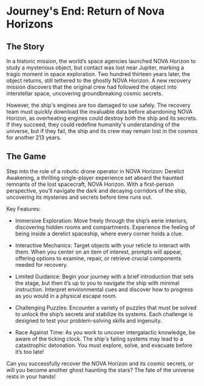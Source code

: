 # Journey's End: Return of Nova Horizons
## The Story
In a historic mission, the world’s space agencies launched NOVA Horizon to study a mysterious object, but contact was lost near Jupiter, marking a tragic moment in space exploration. Two hundred thirteen years later, the object returns, still tethered to the ghostly NOVA Horizon. A new recovery mission discovers that the original crew had followed the object into interstellar space, uncovering groundbreaking cosmic secrets.

However, the ship's engines are too damaged to use safely. The recovery team must quickly download the invaluable data before abandoning NOVA Horizon, as overheating engines could destroy both the ship and its secrets. If they succeed, they could redefine humanity's understanding of the universe, but if they fail, the ship and its crew may remain lost in the cosmos for another 213 years.

## The Game
Step into the role of a robotic drone operator in NOVA Horizon: Derelict Awakening, a thrilling single-player experience set aboard the haunted remnants of the lost spacecraft, NOVA Horizon. With a first-person perspective, you’ll navigate the dark and decaying corridors of the ship, uncovering its mysteries and secrets before time runs out.

Key Features:

- Immersive Exploration: Move freely through the ship’s eerie interiors, discovering hidden rooms and compartments. Experience the feeling of being inside a derelict spaceship, where every corner holds a clue.

- Interactive Mechanics: Target objects with your reticle to interact with them. When you center on an item of interest, prompts will appear, offering options to examine, repair, or retrieve crucial components needed for recovery.

- Limited Guidance: Begin your journey with a brief introduction that sets the stage, but then it’s up to you to navigate the ship with minimal instruction. Interpret environmental cues and discover how to progress as you would in a physical escape room.

- Challenging Puzzles: Encounter a variety of puzzles that must be solved to unlock the ship’s secrets and stabilize its systems. Each challenge is designed to test your problem-solving skills and ingenuity.

- Race Against Time: As you work to uncover intergalactic knowledge, be aware of the ticking clock. The ship's failing systems may lead to a catastrophic detonation. You must explore, solve, and evacuate before it’s too late!

Can you successfully recover the NOVA Horizon and its cosmic secrets, or will you become another ghost haunting the stars? The fate of the universe rests in your hands!



